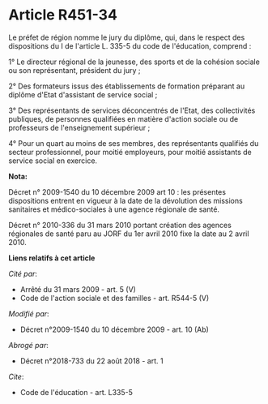 # Article R451-34

Le préfet de région nomme le jury du diplôme, qui, dans le respect des dispositions du I de l'article L. 335-5 du code de
l'éducation, comprend : 

1° Le      directeur régional de la jeunesse, des sports et de la cohésion sociale  ou son représentant, président du jury ; 

2° Des formateurs issus des établissements de formation préparant au diplôme d'Etat d'assistant de service social ; 

3° Des représentants de services déconcentrés de l'Etat, des collectivités publiques, de personnes qualifiées en matière
d'action sociale ou de professeurs de l'enseignement supérieur ; 

4° Pour un quart au moins de ses membres, des représentants qualifiés du secteur professionnel, pour moitié employeurs, pour
moitié assistants de service social en exercice.

**Nota:**

Décret n° 2009-1540 du 10 décembre 2009 art 10 : les présentes dispositions entrent en vigueur à la date de la dévolution des
missions sanitaires et médico-sociales à une agence régionale de santé. 

Décret n° 2010-336 du 31 mars 2010 portant création des agences régionales de santé paru au JORF du 1er avril 2010 fixe la
date au 2   avril 2010.

**Liens relatifs à cet article**

_Cité par_:

  - Arrêté du 31 mars 2009 - art. 5 (V)
  - Code de l'action sociale et des familles - art. R544-5 (V)

_Modifié par_:

  - Décret n°2009-1540 du 10 décembre 2009 - art. 10 (Ab)

_Abrogé par_:

  - Décret n°2018-733 du 22 août 2018 - art. 1

_Cite_:

  - Code de l'éducation - art. L335-5

